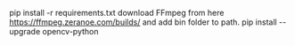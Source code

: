 pip install -r requirements.txt
download FFmpeg from here https://ffmpeg.zeranoe.com/builds/ and add bin folder to path.
pip install --upgrade opencv-python
